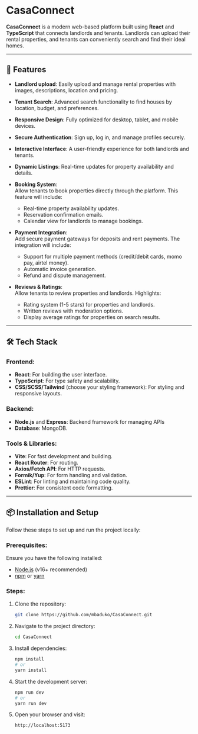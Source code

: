 # CasaConnect

**CasaConnect** is a modern web-based platform built using **React** and **TypeScript** that connects landlords and tenants. Landlords can upload their rental properties, and tenants can conveniently search and find their ideal homes.

---

## 🚀 Features

- **Landlord upload**: 
  Easily upload and manage rental properties with images, descriptions, location and pricing.

- **Tenant Search**: 
  Advanced search functionality to find houses by location, budget, and preferences.

- **Responsive Design**: 
  Fully optimized for desktop, tablet, and mobile devices.

- **Secure Authentication**: 
  Sign up, log in, and manage profiles securely.

- **Interactive Interface**: 
  A user-friendly experience for both landlords and tenants.

- **Dynamic Listings**: 
  Real-time updates for property availability and details.

- **Booking System**:  
   Allow tenants to book properties directly through the platform. This feature will include:
   - Real-time property availability updates.
   - Reservation confirmation emails.
   - Calendar view for landlords to manage bookings.

- **Payment Integration**:  
   Add secure payment gateways for deposits and rent payments. The integration will include:
   - Support for multiple payment methods (credit/debit cards, momo pay, airtel money).
   - Automatic invoice generation.
   - Refund and dispute management.

- **Reviews & Ratings**:  
   Allow tenants to review properties and landlords. Highlights:
   - Rating system (1-5 stars) for properties and landlords.
   - Written reviews with moderation options.
   - Display average ratings for properties on search results.

---
## 🛠️ Tech Stack

### Frontend:
- **React**: For building the user interface.
- **TypeScript**: For type safety and scalability.
- **CSS/SCSS/Tailwind** (choose your styling framework): For styling and responsive layouts.

### Backend:
- **Node.js** and **Express**: Backend framework for managing APIs 
- **Database**: MongoDB.

### Tools & Libraries:
- **Vite**: For fast development and building.
- **React Router**: For routing.
- **Axios/Fetch API**: For HTTP requests.
- **Formik/Yup**: For form handling and validation.
- **ESLint**: For linting and maintaining code quality.
- **Prettier**: For consistent code formatting.

---

## 📦 Installation and Setup

Follow these steps to set up and run the project locally:

### Prerequisites:
Ensure you have the following installed:
- [Node.js](https://nodejs.org/) (v16+ recommended)
- [npm](https://www.npmjs.com/) or [yarn](https://yarnpkg.com/)

### Steps:
1. Clone the repository:
   ```bash
   git clone https://github.com/mbaduko/CasaConnect.git

2. Navigate to the project directory:
   ```bash
   cd CasaConnect

3. Install dependencies:
    ```bash
    npm install
    # or
    yarn install

4. Start the development server:
    ```bash
    npm run dev
    # or 
    yarn run dev

5. Open your browser and visit:
    ```arduino
    http://localhost:5173